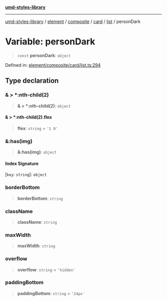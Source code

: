 [**umd-styles-library**](../../../../../../../../README.md)

***

[umd-styles-library](../../../../../../../../modules.md) / [element](../../../../../../../README.md) / [composite](../../../../../README.md) / [card](../../../README.md) / [list](../README.md) / personDark

# Variable: personDark

> `const` **personDark**: `object`

Defined in: [element/composite/card/list.ts:294](https://github.com/UMD-Digital/design-system/blob/8c958a0419ab79ba8bcba0aabd12f79a69ac5834/packages/styles/source/element/composite/card/list.ts#L294)

## Type declaration

### & \> \*:nth-child(2)

> **& \> \*:nth-child(2)**: `object`

#### & \> \*:nth-child(2).flex

> **flex**: `string` = `'1 0'`

### &:has(img)

> **&:has(img)**: `object`

#### Index Signature

\[`key`: `string`\]: `object`

### borderBottom

> **borderBottom**: `string`

### className

> **className**: `string`

### maxWidth

> **maxWidth**: `string`

### overflow

> **overflow**: `string` = `'hidden'`

### paddingBottom

> **paddingBottom**: `string` = `'24px'`
